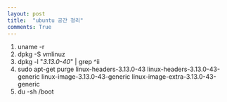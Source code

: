 ```yaml
---
layout: post
title:  "ubuntu 공간 정리"
comments: True
---
```

  
[출처]:(http://inia30.tistory.com/9)  
  
1. uname -r  
2. dpkg -S vmlinuz  
3. dpkg -l "*3.13.0-40*" | grep ^ii
4. sudo apt-get purge linux-headers-3.13.0-43 linux-headers-3.13.0-43-generic linux-image-3.13.0-43-generic linux-image-extra-3.13.0-43-generic  
5. du -sh /boot  
  
